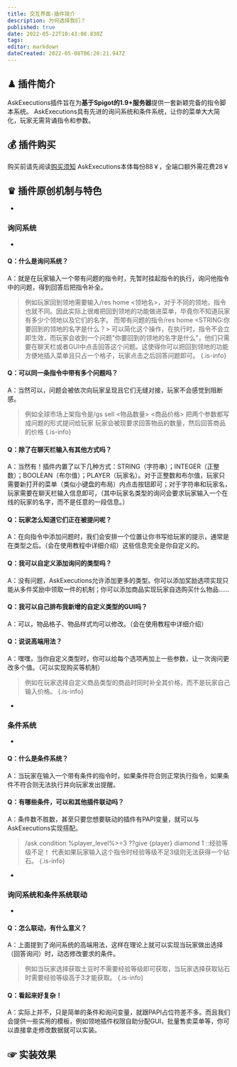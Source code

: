 ```yaml
---
title: 交互界面-插件简介
description: 为何选择我们？
published: true
date: 2022-05-22T10:43:08.830Z
tags: 
editor: markdown
dateCreated: 2022-05-08T06:20:21.947Z
---
```


## ♟ 插件简介
AskExecutions插件旨在为**基于Spigot的1.9+服务器**提供一套新颖完备的指令脚本系统。
AskExecutions具有先进的询问系统和条件系统，让你的菜单大大简化，玩家无需背诵指令和参数。

## 💰 插件购买
购买前请先阅读[购买须知](/购买须知)
AskExecutions本体每份88￥，全端口额外需花费28￥

## ♛ 插件原创机制与特色
-
### 询问系统
-
#### Q：什么是询问系统？
A：就是在玩家输入一个带有问题的指令时，先暂时挂起指令的执行，询问他指令中的问题，得到回答后把指令补全。
> 例如玩家回到领地需要输入/res home <领地名>，对于不同的领地，指令也就不同。因此实际上很难把回到领地的功能做进菜单，毕竟你不知道玩家有多少个领地以及它们的名字。
> 而带有问题的指令/res home \<STRING:你要回到的领地的名字是什么？\> 可以简化这个操作，在执行时，指令不会立即生效，而玩家会收到一个问题"你要回到的领地的名字是什么"，他们只需要在聊天栏或者GUI中点击回答这个问题。这使得你可以把回到领地的功能方便地插入菜单且只占一个格子，玩家点击之后回答问题即可。
{.is-info}
#### Q：可以同一条指令中带有多个问题吗？
A：当然可以，问题会被依次向玩家呈现且它们无缝对接，玩家不会感觉到阻断感。
> 例如全球市场上架指令是/gs sell <物品数量> <商品价格>
> 把两个参数都写成问题的形式提问给玩家
> 玩家会被现要求回答物品的数量，然后回答商品的价格
{.is-info}

#### Q：除了在聊天栏输入有其他方式吗？
A：当然有！插件内置了以下几种方式：STRING（字符串）；INTEGER（正整数）；BOOLEAN（布尔值）；PLAYER（玩家名）。对于正整数和布尔值，玩家只需要新打开的菜单（类似小键盘的布局）内点击按钮即可；对于字符串和玩家名，玩家需要在聊天栏输入信息即可，（其中玩家名类型的询问会要求玩家输入一个在线的玩家的名字，而不是任意的一段信息。）

#### Q：玩家怎么知道它们正在被提问呢？
A：在向指令中添加问题时，我们会安排一个位置让你书写给玩家的提示，通常是在类型之后。（会在使用教程中详细介绍）这些信息完全是你自定义的。

#### Q：我可以自定义添加询问的类型吗？
A：没有问题，AskExecutions允许添加更多的类型。你可以添加奖励选项实现只能从多件奖励中领取一件的机制；你可以添加商品实现玩家自选购买什么物品……

#### Q：我可以自己排布我新增的自定义类型的GUI吗？
A：可以，物品格子、物品样式均可以修改。（会在使用教程中详细介绍）

#### Q：说说高端用法？
A：嘿嘿，当你自定义类型时，你可以给每个选项再加上一些参数，让一次询问更改多个值。（可以实现购买等机制）
> 例如在玩家选择自定义商品类型的商品时同时补全其价格，而不是玩家自己输入价格。
{.is-info}
- 
### 条件系统
- 
#### Q：什么是条件系统？
A：当玩家在输入一个带有条件的指令时，如果条件符合则正常执行指令，如果条件不符合则无法执行并向玩家发出提醒。

#### Q：有哪些条件，可以和其他插件联动吗？
A：条件数不胜数，甚至只要您想要联动的插件有PAPI变量，就可以与AskExecutions实现搭配。
> /ask condition %player_level%>=3
??give {player} diamond 1
::经验等级不足！
代表如果玩家输入这个指令时经验等级不足3级则无法获得一个钻石。
{.is-info}
-
### 询问系统和条件系统联动
- 
#### Q：怎么联动，有什么意义？
A：上面提到了询问系统的高端用法，这样在理论上就可以实现当玩家做出选择（回答询问）时，动态修改要求的条件。
> 例如当玩家选择获取土豆时不需要经验等级即可获取，当玩家选择获取钻石时需要经验等级高于3才能获取。
{.is-info}

#### Q：看起来好复杂！
A：实际上并不，只是简单的条件和询问变量，就跟PAPI占位符差不多。而且我们会提供一些实用的模板，例如领地插件权限自助分配GUI，批量售卖菜单等，你可以直接拿走修改数据就可以实装。

## ☞ 实装效果
